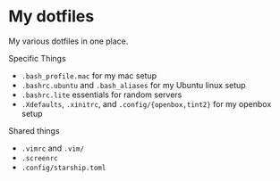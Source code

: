 My dotfiles
================

My various dotfiles in one place.

Specific Things

- `.bash_profile.mac` for my mac setup
- `.bashrc.ubuntu` and `.bash_aliases` for my Ubuntu linux setup
- `.bashrc.lite` essentials for random servers
- `.Xdefaults`, `.xinitrc`, and `.config/{openbox,tint2}` for my openbox setup

Shared things

- `.vimrc` and `.vim/`
- `.screenrc`
- `.config/starship.toml`